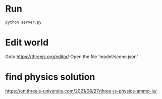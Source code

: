 # Run
```bash
python server.py
```

# Edit world
Goto https://threejs.org/editor/
Open the file 'model/scene.json'

# find physics solution
https://en.threejs-university.com/2021/08/27/three-js-physics-ammo-js/

